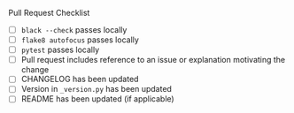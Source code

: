 Pull Request Checklist
 - [ ] `black --check` passes locally
 - [ ] `flake8 autofocus` passes locally
 - [ ] `pytest` passes locally
 - [ ] Pull request includes reference to an issue or explanation motivating the change 
 - [ ] CHANGELOG has been updated
 - [ ] Version in `_version.py` has been updated
 - [ ] README has been updated (if applicable)
